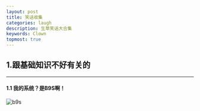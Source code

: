 ```yaml
---
layout: post
title: 笑话收集
categories: laugh
description: 生草笑话大合集
keywords: Clown
topmost: true
---
```


## 1.跟基础知识不好有关的

---

#### 1.1 我的系统？是B9S啊！

![b9s](https://raw.githubusercontent.com/Theopse/blogtplus/master/images/mysystemisb9s.png)

